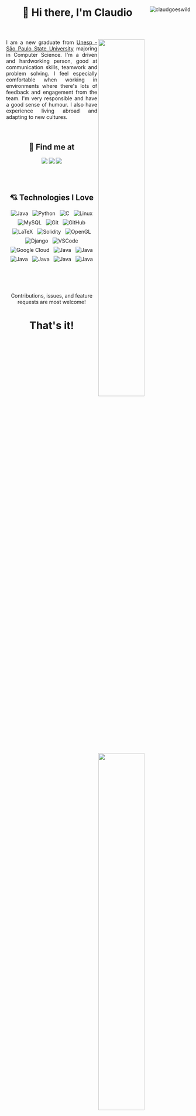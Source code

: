 <body>
    <header>
        <img align="right" src="https://komarev.com/ghpvc/?username=claudgoeswild" alt="claudgoeswild" />
        <h1 align="center">
            👋 Hi there, I'm Claudio
        </h1>
    </header>
    <section>
        <img align="right" width="50%"  src="https://github-readme-stats.vercel.app/api?username=claudgoeswild&show_icons=true&theme=tokyonight"/>
        <img align="right" width="50%" src="https://github-readme-stats.vercel.app/api/top-langs/?username=claudgoeswild&hide=TeX&layout=compact"/>
        <p align="justify">
            I am a new graduate from <a href="https://www.international.unesp.br/"target="_blank">Unesp - São Paulo State University</a> majoring in Computer Science. I'm a driven and hardworking person, good at communication skills, teamwork and problem solving. I feel especially comfortable when working in environments where there's lots of feedback and engagement from the team. I'm very responsible and have a good sense of humour. I also have experience living abroad and adapting to new cultures.
        </p> 
    </section>
    <section>
        <br/>
        <h2 align="center">
            🤝 Find me at
        </h2>
        <p align="center">
            <a href="https://www.linkedin.com/in/claudio-henrique-gramulha-07856b230/" target="_blank"><img src="https://img.shields.io/badge/LinkedIn-0077B5?style=for-the-badge&logo=linkedin&logoColor=white" target="_blank"></a> 
            <a href = "mailto:claud.gramulha@gmail.com"><img src="https://img.shields.io/badge/Gmail-D14836?style=for-the-badge&logo=gmail&logoColor=white" target="_blank"></a>
            <a href="https://discordapp.com/users/208326816165920768" target="_blank"><img src="https://img.shields.io/badge/Discord-5865F2?style=for-the-badge&logo=discord&logoColor=white" target="_blank"></a>
        </p>
    </section>
    <section>
        <br/><br/>
        <h2 align="center">
            💘 Technologies I Love
        </h2>
        <p align="center">
            <img src="https://img.shields.io/badge/Java-ED8B00?style=for-the-badge&logo=java&logoColor=white" alt="Java" style="vertical-align:top; margin:4px">
            <img src="https://img.shields.io/badge/Python-FFD43B?style=for-the-badge&logo=python&logoColor=blue" alt="Python" style="vertical-align:top; margin:4px">
            <img src="https://img.shields.io/badge/C-00599C?style=for-the-badge&logo=c&logoColor=white" alt="C" style="vertical-align:top; margin:4px">
            <img src="https://img.shields.io/badge/Linux-FCC624?style=for-the-badge&logo=linux&logoColor=black" alt="Linux" style="vertical-align:top; margin:4px">
            <img src="https://img.shields.io/badge/MySQL-005C84?style=for-the-badge&logo=mysql&logoColor=white" alt="MySQL" style="vertical-align:top; margin:4px">
            <img src="https://img.shields.io/badge/GIT-E44C30?style=for-the-badge&logo=git&logoColor=white" alt="Git" style="vertical-align:top; margin:4px">
            <img src="https://img.shields.io/badge/GitHub-100000?style=for-the-badge&logo=github&logoColor=white" alt="GitHub" style="vertical-align:top; margin:4px">
            <img src="https://img.shields.io/badge/LaTeX-47A141?style=for-the-badge&logo=LaTeX&logoColor=white" alt="LaTeX" style="vertical-align:top; margin:4px">
            <img src="https://img.shields.io/badge/Solidity-e6e6e6?style=for-the-badge&logo=solidity&logoColor=black" alt="Solidity" style="vertical-align:top; margin:4px">
            <img src="https://img.shields.io/badge/OpenGL-FFFFFF?style=for-the-badge&logo=opengl" alt="OpenGL" style="vertical-align:top; margin:4px">
            <img src="https://img.shields.io/badge/Django-092E20?style=for-the-badge&logo=django&logoColor=green" alt="Django" style="vertical-align:top; margin:4px">
            <img src="https://img.shields.io/badge/Visual_Studio_Code-0078D4?style=for-the-badge&logo=visual%20studio%20code&logoColor=white" alt="VSCode" style="vertical-align:top; margin:4px">
            <img src="https://img.shields.io/badge/Google_Cloud-4285F4?style=for-the-badge&logo=google-cloud&logoColor=white" alt="Google Cloud" style="vertical-align:top; margin:4px">
            <img src="https://img.shields.io/badge/html5-%23E34F26.svg?style=for-the-badge&logo=html5&logoColor=white" alt="Java" style="vertical-align:top; margin:4px">
            <img src="https://img.shields.io/badge/css3-%231572B6.svg?style=for-the-badge&logo=css3&logoColor=white" alt="Java" style="vertical-align:top; margin:4px">
            <img src="https://img.shields.io/badge/javascript-%23323330.svg?style=for-the-badge&logo=javascript&logoColor=%23F7DF1E" alt="Java" style="vertical-align:top; margin:4px">
            <img src="https://img.shields.io/badge/react-%2320232a.svg?style=for-the-badge&logo=react&logoColor=%2361DAFB" alt="Java" style="vertical-align:top; margin:4px">
            <img src="https://img.shields.io/badge/react_native-%2320232a.svg?style=for-the-badge&logo=react&logoColor=%2361DAFB" alt="Java" style="vertical-align:top; margin:4px">
            <img src="https://img.shields.io/badge/node.js-6DA55F?style=for-the-badge&logo=node.js&logoColor=white" alt="Java" style="vertical-align:top; margin:4px">
        </p>
    </section>
    <section>
        <br/><br/><br/>
        <p align="center">
            Contributions, issues, and feature requests are most welcome!
        </p>
    </section>
    <header>
        <h1 align="center">
            That's it!
        </h1>
    </header>

</body>
